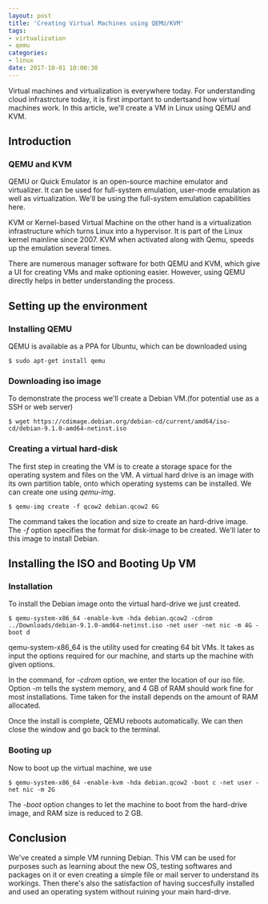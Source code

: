 ```yaml
---
layout: post
title: 'Creating Virtual Machines using QEMU/KVM'
tags:
- virtualization
- qemu
categories:
- linux
date: 2017-10-01 10:00:30
---
```


Virtual machines and virtualization is everywhere today. For understanding cloud infrastrcture today, it is  first important to undertsand how virtual machines work. In this article, we'll create a VM in Linux using QEMU and KVM. 

## Introduction

### QEMU and KVM

QEMU or Quick Emulator is an open-source machine emulator and virtualizer. It can be used for full-system emulation, user-mode emulation as well as virtualization. We'll be using the full-system emulation capabilities here. 

KVM or Kernel-based Virtual Machine on the other hand is a virtualization infrastructure which turns Linux into a hypervisor. It is part of the Linux kernel mainline since 2007. KVM when activated along with Qemu, speeds up the emulation several times. 

There are numerous manager software for both QEMU and KVM, which give a UI for creating VMs and make optioning easier. However, using QEMU directly helps in better understanding the process.

## Setting up the environment

### Installing QEMU 

QEMU is available as a PPA for Ubuntu, which can be downloaded using

```shell
$ sudo apt-get install qemu
```

### Downloading iso image
To demonstrate the process we'll create a Debian VM.(for potential use as a SSH or web server)
```shell
$ wget https://cdimage.debian.org/debian-cd/current/amd64/iso-cd/debian-9.1.0-amd64-netinst.iso
```

### Creating a virtual hard-disk

The first step in creating the VM is to create a storage space for the operating system and files on the VM.
A virtual hard drive is an image with its own partition table, onto which operating systems can be installed. We can create one using *qemu-img*.
```shell
$ qemu-img create -f qcow2 debian.qcow2 6G
```
The command takes the location and size to create an hard-drive image. The *-f* option specifies the format for disk-image to be created. 
We'll later to this image to install Debian.

## Installing the ISO and Booting Up VM

### Installation
To install the Debian image onto the virtual hard-drive we just created.

```shell
$ qemu-system-x86_64 -enable-kvm -hda debian.qcow2 -cdrom ../Downloads/debian-9.1.0-amd64-netinst.iso -net user -net nic -m 4G -boot d 
```
qemu-system-x86_64 is the utility used for creating 64 bit VMs. It takes as input the options required for our machine, and starts up the machine with given options.

In the command, for *-cdrom* option, we enter the location of our iso file. Option *-m* tells the system memory, and 4 GB of RAM should work fine for most installations. Time taken for the install depends on the amount of RAM allocated.

Once the install is complete, QEMU reboots automatically. We can then close the window and go back to the terminal.

### Booting up

Now to boot up the virtual machine, we use
```shell
$ qemu-system-x86_64 -enable-kvm -hda debian.qcow2 -boot c -net user -net nic -m 2G
```
The *-boot* option changes to let the machine to boot from the hard-drive image, and RAM size is reduced to 2 GB.

## Conclusion

We've created a simple VM running Debian. This VM can be used for purposes such as learning about the new OS, testing softwares and packages on it or even creating a simple file or mail server to understand its workings. Then there's also the satisfaction of having succesfully installed and used an operating system without ruining your main hard-drve. 

